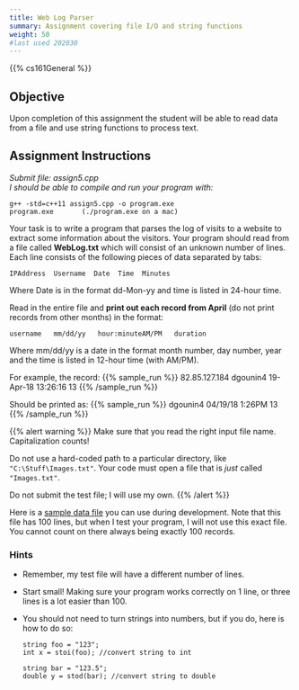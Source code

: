 ```yaml
---
title: Web Log Parser
summary: Assignment covering file I/O and string functions
weight: 50
#last used 202030
---
```


{{% cs161General %}}

## Objective

Upon completion of this assignment the student will be able to read data
from a file and use string functions to process text.

## Assignment Instructions

*Submit file: assign5.cpp*  
*I should be able to compile and run your program with:*

    g++ -std=c++11 assign5.cpp -o program.exe
    program.exe       (./program.exe on a mac)

Your task is to write a program that parses the log of visits to a website to extract some
information about the visitors. Your program should read from a file called **WebLog.txt**
which will consist of an unknown number of lines. Each line consists of the following pieces
of data separated by tabs:

    IPAddress  Username  Date  Time  Minutes

Where Date is in the format dd-Mon-yy and time is listed in 24-hour time.

Read in the entire file and **print out each record from April** (do not print records from
other months) in the format:

    username   mm/dd/yy   hour:minuteAM/PM   duration

Where mm/dd/yy is a date in the format month number, day number, year and the time is listed in
12-hour time (with AM/PM).

For example, the record:
{{% sample_run  %}}
82.85.127.184  dgounin4  19-Apr-18  13:26:16    13
{{% /sample_run  %}}

Should be printed as:
{{% sample_run  %}}
dgounin4   04/19/18   1:26PM     13
{{% /sample_run  %}}

{{% alert warning %}}
Make sure that you read the right input file name.
Capitalization counts!

Do not use a hard-coded path to a particular directory, like `"C:\Stuff\Images.txt"`.
Your code must open a file that is *just* called `"Images.txt"`.

Do not submit the test file; I will use my own.
{{% /alert %}}

Here is a [sample data file](WebLog.txt) you can use during development.
Note that this file has 100 lines, but when I test your program, I will not use this exact
file. You cannot count on there always being exactly 100 records.

### Hints

* Remember, my test file will have a different number of lines.
* Start small! Making sure your program works correctly on 1 line, or three
lines is a lot easier than 100.
* You should not need to turn strings into numbers, but if you do, here is how to do so:

  ```
  string foo = "123";
  int x = stoi(foo); //convert string to int

  string bar = "123.5";
  double y = stod(bar); //convert string to double
  ```
